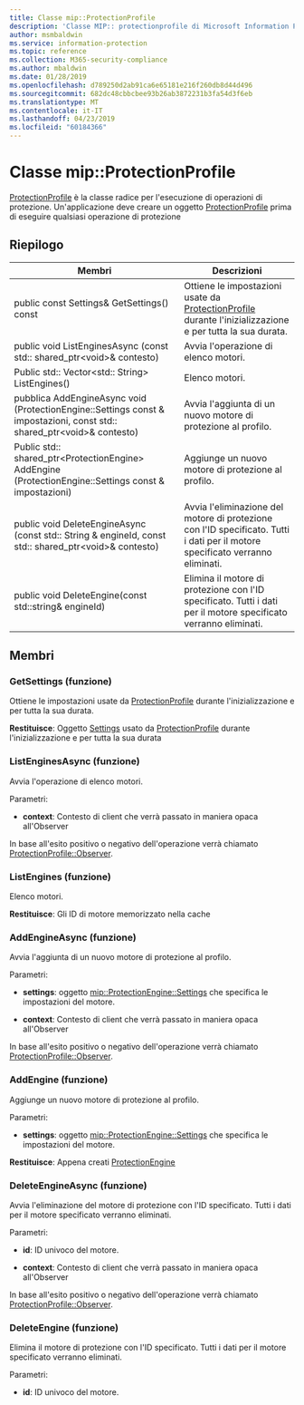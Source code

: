 ```yaml
---
title: Classe mip::ProtectionProfile
description: 'Classe MIP:: protectionprofile di Microsoft Information Protection (MIP) SDK vengono documentate.'
author: msmbaldwin
ms.service: information-protection
ms.topic: reference
ms.collection: M365-security-compliance
ms.author: mbaldwin
ms.date: 01/28/2019
ms.openlocfilehash: d789250d2ab91ca6e65181e216f260db8d44d496
ms.sourcegitcommit: 682dc48cbbcbee93b26ab3872231b3fa54d3f6eb
ms.translationtype: MT
ms.contentlocale: it-IT
ms.lasthandoff: 04/23/2019
ms.locfileid: "60184366"
---
```

# <a name="class-mipprotectionprofile"></a>Classe mip::ProtectionProfile 
[ProtectionProfile](class_mip_protectionprofile.md) è la classe radice per l'esecuzione di operazioni di protezione.
Un'applicazione deve creare un oggetto [ProtectionProfile](class_mip_protectionprofile.md) prima di eseguire qualsiasi operazione di protezione
  
## <a name="summary"></a>Riepilogo
 Membri                        | Descrizioni                                
--------------------------------|---------------------------------------------
public const Settings& GetSettings() const  |  Ottiene le impostazioni usate da [ProtectionProfile](class_mip_protectionprofile.md) durante l'inizializzazione e per tutta la sua durata.
public void ListEnginesAsync (const std:: shared_ptr\<void\>& contesto)  |  Avvia l'operazione di elenco motori.
Public std:: Vector\<std:: String\> ListEngines()  |  Elenco motori.
pubblica AddEngineAsync void (ProtectionEngine::Settings const & impostazioni, const std:: shared_ptr\<void\>& contesto)  |  Avvia l'aggiunta di un nuovo motore di protezione al profilo.
Public std:: shared_ptr\<ProtectionEngine\> AddEngine (ProtectionEngine::Settings const & impostazioni)  |  Aggiunge un nuovo motore di protezione al profilo.
public void DeleteEngineAsync (const std:: String & engineId, const std:: shared_ptr\<void\>& contesto)  |  Avvia l'eliminazione del motore di protezione con l'ID specificato. Tutti i dati per il motore specificato verranno eliminati.
public void DeleteEngine(const std::string& engineId)  |  Elimina il motore di protezione con l'ID specificato. Tutti i dati per il motore specificato verranno eliminati.
  
## <a name="members"></a>Membri
  
### <a name="getsettings-function"></a>GetSettings (funzione)
Ottiene le impostazioni usate da [ProtectionProfile](class_mip_protectionprofile.md) durante l'inizializzazione e per tutta la sua durata.

  
**Restituisce**: Oggetto [Settings](class_mip_protectionprofile_settings.md) usato da [ProtectionProfile](class_mip_protectionprofile.md) durante l'inizializzazione e per tutta la sua durata
  
### <a name="listenginesasync-function"></a>ListEnginesAsync (funzione)
Avvia l'operazione di elenco motori.

Parametri:  
* **context**: Contesto di client che verrà passato in maniera opaca all'Observer


In base all'esito positivo o negativo dell'operazione verrà chiamato [ProtectionProfile::Observer](class_mip_protectionprofile_observer.md).
  
### <a name="listengines-function"></a>ListEngines (funzione)
Elenco motori.

  
**Restituisce**: Gli ID di motore memorizzato nella cache
  
### <a name="addengineasync-function"></a>AddEngineAsync (funzione)
Avvia l'aggiunta di un nuovo motore di protezione al profilo.

Parametri:  
* **settings**: oggetto [mip::ProtectionEngine::Settings](class_mip_protectionengine_settings.md) che specifica le impostazioni del motore. 


* **context**: Contesto di client che verrà passato in maniera opaca all'Observer


In base all'esito positivo o negativo dell'operazione verrà chiamato [ProtectionProfile::Observer](class_mip_protectionprofile_observer.md).
  
### <a name="addengine-function"></a>AddEngine (funzione)
Aggiunge un nuovo motore di protezione al profilo.

Parametri:  
* **settings**: oggetto [mip::ProtectionEngine::Settings](class_mip_protectionengine_settings.md) che specifica le impostazioni del motore.



  
**Restituisce**: Appena creati [ProtectionEngine](class_mip_protectionengine.md)
  
### <a name="deleteengineasync-function"></a>DeleteEngineAsync (funzione)
Avvia l'eliminazione del motore di protezione con l'ID specificato. Tutti i dati per il motore specificato verranno eliminati.

Parametri:  
* **id**: ID univoco del motore. 


* **context**: Contesto di client che verrà passato in maniera opaca all'Observer


In base all'esito positivo o negativo dell'operazione verrà chiamato [ProtectionProfile::Observer](class_mip_protectionprofile_observer.md).
  
### <a name="deleteengine-function"></a>DeleteEngine (funzione)
Elimina il motore di protezione con l'ID specificato. Tutti i dati per il motore specificato verranno eliminati.

Parametri:  
* **id**: ID univoco del motore.

